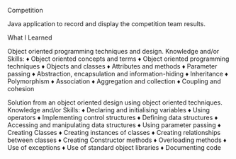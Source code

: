 Competition

Java application to record and display the competition team results.

What I Learned

Object oriented programming techniques and design. 
Knowledge and/or Skills:
♦ Object oriented concepts and terms 
♦ Object oriented programming techniques 
♦ Objects and classes 
♦ Attributes and methods 
♦ Parameter passing 
♦ Abstraction, encapsulation and information-hiding 
♦ Inheritance 
♦ Polymorphism 
♦ Association 
♦ Aggregation and collection 
♦ Coupling and cohesion 

Solution from an object oriented design using object oriented techniques. 
Knowledge and/or Skills:
♦ Declaring and initialising variables 
♦ Using operators 
♦ Implementing control structures 
♦ Defining data structures 
♦ Accessing and manipulating data structures 
♦ Using parameter passing 
♦ Creating Classes 
♦ Creating instances of classes 
♦ Creating relationships between classes 
♦ Creating Constructor methods 
♦ Overloading methods 
♦ Use of exceptions 
♦ Use of standard object libraries 
♦ Documenting code 
